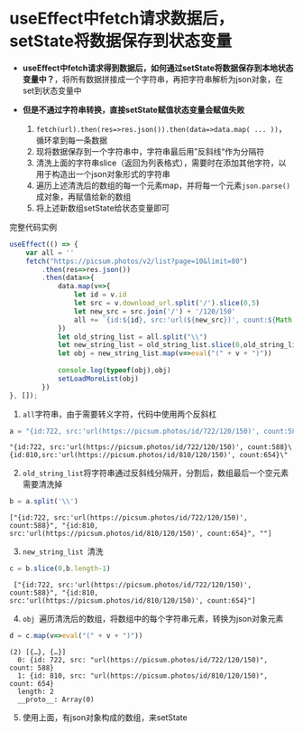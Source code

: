 
# useEffect中fetch请求数据后，setState将数据保存到状态变量

- **useEffect中fetch请求得到数据后，如何通过setState将数据保存到本地状态变量中？**，将所有数据拼接成一个字符串，再把字符串解析为json对象，在set到状态变量中
- **但是不通过字符串转换，直接setState赋值状态变量会赋值失败**

    1. `fetch(url).then(res=>res.json()).then(data=>data.map( ... ))`，循环拿到每一条数据
    2. 现将数据保存到一个字符串中，字符串最后用”反斜线“作为分隔符
    3. 清洗上面的字符串slice（返回为列表格式），需要时在添加其他字符，以用于构造出一个json对象形式的字符串
    4. 遍历上述清洗后的数组的每一个元素map，并将每一个元素`json.parse()`成对象，再赋值给新的数组
    5. 将上述新数组setState给状态变量即可
    

完整代码实例
```javascript
useEffect(() => {
    var all = ''
    fetch("https://picsum.photos/v2/list?page=10&limit=80")
        .then(res=>res.json())
        .then(data=>{
            data.map(v=>{
                let id = v.id
                let src = v.download_url.split('/').slice(0,5)
                let new_src = src.join('/') + '/120/150'
                all += `{id:${id}, src:'url(${new_src})', count:${Math.floor(Math.random(300)*1000)}}\\`
            })
            let old_string_list = all.split("\\")
            let new_string_list = old_string_list.slice(0,old_string_list.length-1)
            let obj = new_string_list.map(v=>eval("(" + v + ")"))
            
            console.log(typeof(obj),obj)
            setLoadMoreList(obj)  
        })
}, []);
```


1. `all`字符串，由于需要转义字符，代码中使用两个反斜杠
```javascript
a = "{id:722, src:'url(https://picsum.photos/id/722/120/150)', count:588}\\{id:810, src:'url(https://picsum.photos/id/810/120/150)', count:654}\\"
```
```
"{id:722, src:'url(https://picsum.photos/id/722/120/150)', count:588}\{id:810,src:'url(https://picsum.photos/id/810/120/150)', count:654}\"
```

2. `old_string_list`将字符串通过反斜线分隔开，分割后，数组最后一个空元素需要清洗掉
```javascript
b = a.split('\\')
```
```
["{id:722, src:'url(https://picsum.photos/id/722/120/150)', count:588}", "{id:810, src:'url(https://picsum.photos/id/810/120/150)', count:654}", ""]
```

3. `new_string_list `清洗
```javascript
c = b.slice(0,b.length-1)
```
```
 ["{id:722, src:'url(https://picsum.photos/id/722/120/150)', count:588}", "{id:810, src:'url(https://picsum.photos/id/810/120/150)', count:654}"]
```

4. `obj `遍历清洗后的数组，将数组中的每个字符串元素，转换为json对象元素
```javascript
d = c.map(v=>eval("(" + v + ")"))
```

```
(2) [{…}, {…}]
  0: {id: 722, src: "url(https://picsum.photos/id/722/120/150)", count: 588}
  1: {id: 810, src: "url(https://picsum.photos/id/810/120/150)", count: 654}
  length: 2
  __proto__: Array(0)
```

5. 使用上面，有json对象构成的数组，来setState

